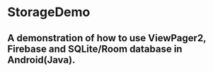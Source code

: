 # StorageDemo

## A demonstration of how to use ViewPager2, Firebase and SQLite/Room database in Android(Java).
